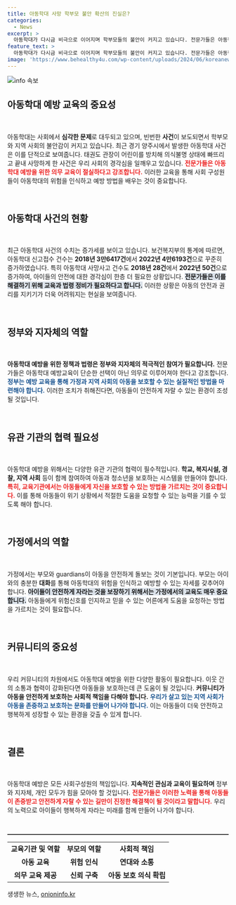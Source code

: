 ```yaml
---
title: 아동학대 사망 학부모 불안 확산의 진실은?
categories:
  - News
excerpt: >
  아동학대가 다시금 비극으로 이어지며 학부모들의 불안이 커지고 있습니다. 전문가들은 아동학대 예방을 위한 의무 교육과 법 제정이 시급하다고 경고합니다. 정부와 지자체의 적극적인 대책이 절실한 지금, 아이들을 보호할 시스템은 과연 마련될 수 있을까요?
feature_text: >
  아동학대가 다시금 비극으로 이어지며 학부모들의 불안이 커지고 있습니다. 전문가들은 아동학대 예방을 위한 의무 교육과 법 제정이 시급하다고 경고합니다. 정부와 지자체의 적극적인 대책이 절실한 지금, 아이들을 보호할 시스템은 과연 마련될 수 있을까요?
image: 'https://www.behealthy4u.com/wp-content/uploads/2024/06/koreanews.jpg'
---
```


<p><img src="https://www.behealthy4u.com/wp-content/uploads/2024/06/koreanews.jpg" alt="info 속보" /></p>

<h2 data-ke-size="size26">아동학대 예방 교육의 중요성</h2>

<p data-ke-size="size16">&nbsp;</p>

<p>아동학대는 사회에서 <b>심각한 문제</b>로 대두되고 있으며, 빈번한 <b>사건</b>이 보도되면서 학부모와 지역 사회의 불안감이 커지고 있습니다. 최근 경기 양주시에서 발생한 아동학대 사건은 이를 단적으로 보여줍니다. 태권도 관장이 어린이를 방치해 의식불명 상태에 빠뜨리고 끝내 사망하게 한 사건은 우리 사회의 경각심을 일깨우고 있습니다. <b><span style="color: #ee2323;">전문가들은 아동학대 예방을 위한 의무 교육이 절실하다고 강조합니다.</span></b> 이러한 교육을 통해 사회 구성원들이 아동학대의 위험을 인식하고 예방 방법을 배우는 것이 중요합니다.</p>

<p data-ke-size="size16">&nbsp;</p>

<h2 data-ke-size="size26">아동학대 사건의 현황</h2>

<p data-ke-size="size16">&nbsp;</p>

<p>최근 아동학대 사건의 수치는 증가세를 보이고 있습니다. 보건복지부의 통계에 따르면, 아동학대 신고접수 건수는 <b>2018년 3만6417건</b>에서 <b>2022년 4만6193건</b>으로 꾸준히 증가하였습니다. 특히 아동학대 사망사고 건수도 <b>2018년 28건</b>에서 <b>2022년 50건</b>으로 증가하여, 아이들의 안전에 대한 경각심이 한층 더 필요한 상황입니다. <b><span style="background-color: #21538527;">전문가들은 이를 해결하기 위해 교육과 법령 정비가 필요하다고 합니다.</span></b> 이러한 상황은 아동의 안전과 권리를 지키기가 더욱 어려워지는 현실을 보여줍니다.</p>

<p data-ke-size="size16">&nbsp;</p>

<h2 data-ke-size="size26">정부와 지자체의 역할</h2>

<p data-ke-size="size16">&nbsp;</p>

<p><b>아동학대 예방을 위한 정책과 법령은 정부와 지자체의 적극적인 참여가 필요합니다.</b> 전문가들은 아동학대 예방교육이 단순한 선택이 아닌 의무로 이루어져야 한다고 강조합니다. <b><span style="color: #1a5490;">정부는 예방 교육을 통해 가정과 지역 사회의 아동을 보호할 수 있는 실질적인 방법을 마련해야 합니다.</span></b> 이러한 조치가 취해진다면, 아동들이 안전하게 자랄 수 있는 환경이 조성될 것입니다.</p>

<p data-ke-size="size16">&nbsp;</p>

<h2 data-ke-size="size26">유관 기관의 협력 필요성</h2>

<p data-ke-size="size16">&nbsp;</p>

<p>아동학대 예방을 위해서는 다양한 유관 기관의 협력이 필수적입니다. <b>학교, 복지시설, 경찰, 지역 사회</b> 등이 함께 참여하여 아동과 청소년을 보호하는 시스템을 만들어야 합니다. <b><span style="color: #ee2323;">특히, 교육기관에서는 아동들에게 자신을 보호할 수 있는 방법을 가르치는 것이 중요합니다.</span></b> 이를 통해 아동들이 위기 상황에서 적절한 도움을 요청할 수 있는 능력을 기를 수 있도록 해야 합니다.</p>

<p data-ke-size="size16">&nbsp;</p>

<h2 data-ke-size="size26">가정에서의 역할</h2>

<p data-ke-size="size16">&nbsp;</p>

<p>가정에서는 부모와 guardians이 아동을 안전하게 돌보는 것이 기본입니다. 부모는 아이와의 충분한 <b>대화</b>를 통해 아동학대의 위험을 인식하고 예방할 수 있는 자세를 갖추어야 합니다. <b><span style="background-color: #21538527;">아이들이 안전하게 자라는 것을 보장하기 위해서는 가정에서의 교육도 매우 중요합니다.</span></b> 아동들에게 위험신호를 인지하고 믿을 수 있는 어른에게 도움을 요청하는 방법을 가르치는 것이 필요합니다.</p>

<p data-ke-size="size16">&nbsp;</p>

<h2 data-ke-size="size26">커뮤니티의 중요성</h2>

<p data-ke-size="size16">&nbsp;</p>

<p>우리 커뮤니티의 차원에서도 아동학대 예방을 위한 다양한 활동이 필요합니다. 이웃 간의 소통과 협력이 강화된다면 아동들을 보호하는데 큰 도움이 될 것입니다. <b>커뮤니티가 아동을 안전하게 보호하는 사회적 책임을 다해야 합니다.</b> <b><span style="color: #1a5490;">우리가 살고 있는 지역 사회가 아동을 존중하고 보호하는 문화를 만들어 나가야 합니다.</span></b> 이는 아동들이 더욱 안전하고 행복하게 성장할 수 있는 환경을 갖출 수 있게 합니다.</p>

<p data-ke-size="size16">&nbsp;</p>

<h2 data-ke-size="size26">결론</h2>

<p data-ke-size="size16">&nbsp;</p>

<p>아동학대 예방은 모든 사회구성원의 책임입니다. <b>지속적인 관심과 교육이 필요하며</b> 정부와 지자체, 개인 모두가 힘을 모아야 할 것입니다. <b><span style="color: #ee2323;">전문가들은 이러한 노력을 통해 아동들이 존중받고 안전하게 자랄 수 있는 길만이 진정한 해결책이 될 것이라고 말합니다.</span></b> 우리의 노력으로 아이들이 행복하게 자라는 미래를 함께 만들어 나가야 합니다.</p>

<p data-ke-size="size16">&nbsp;</p>

<hr style="height:2px; border:none; background-color:#333333; margin:5px 0;">

<table style="border-collapse: collapse; width: 100%;">
    <tr>
        <td style="text-align: center; height: 17px;"><b>교육기관 및 역할</b></td>
        <td style="text-align: center; height: 17px;"><b>부모의 역할</b></td>
        <td style="text-align: center; height: 17px;"><b>사회적 책임</b></td>
    </tr>
    <tr>
        <td style="text-align: center; height: 17px;"><b>아동 교육</b></td>
        <td style="text-align: center; height: 17px;"><b>위험 인식</b></td>
        <td style="text-align: center; height: 17px;"><b>연대와 소통</b></td>
    </tr>
    <tr>
        <td style="text-align: center; height: 17px;"><b>의무 교육 제공</b></td>
        <td style="text-align: center; height: 17px;"><b>신뢰 구축</b></td>
        <td style="text-align: center; height: 17px;"><b>아동 보호 의식 확립</b></td>
    </tr>
</table>
생생한 뉴스, <a href="https://onioninfo.kr" rel="dofollow">onioninfo.kr</a>


